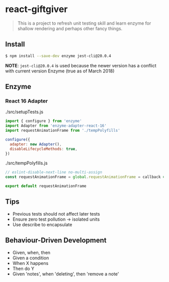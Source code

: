 # react-giftgiver

> This is a project to refresh unit testing skill and learn enzyme for shallow rendering and perhaps other fancy things.

## Install

``` bash
$ npm install --save-dev enzyme jest-cli@20.0.4
```
**NOTE**: `jest-cli@20.0.4` is used because the newer version has a conflict with current version Enzyme (true as of March 2018)

## Enzyme

### React 16 Adapter

./src/setupTests.js
``` javascript
import { configure } from 'enzyme'
import Adapter from 'enzyme-adapter-react-16'
import requestAnimationFrame from './tempPolyfills'

configure({
  adapter: new Adapter(),
  disableLifecycleMethods: true,
})
```

./src/tempPolyfills.js
``` javascript
// eslint-disable-next-line no-multi-assign
const requestAnimationFrame = global.requestAnimationFrame = callback => setTimeout(callback, 0)

export default requestAnimationFrame
```

## Tips

- Previous tests should not affect later tests
- Ensure zero test pollution -> isolated units
- Use describe to encapsulate

## Behaviour-Driven Development

- Given, when, then
- Given a condition
- When X happens
- Then do Y
- Given 'notes', when 'deleting', then 'remove a note'